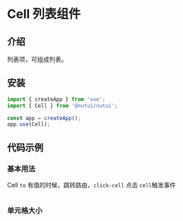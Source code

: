 # Cell 列表组件

## 介绍

列表项，可组成列表。

## 安装

``` javascript
import { createApp } from 'vue';
import { Cell } from '@nutui/nutui';

const app = createApp();
app.use(Cell);

```

## 代码示例

### 基本用法

Cell `to` 有值的时候，跳转路由，`click-cell` 点击 `cell`触发事件

``` javascript

```

### 单元格大小




